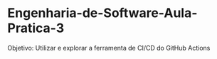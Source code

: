 # Engenharia-de-Software-Aula-Pratica-3
Objetivo: Utilizar e explorar a ferramenta de CI/CD do GitHub Actions
